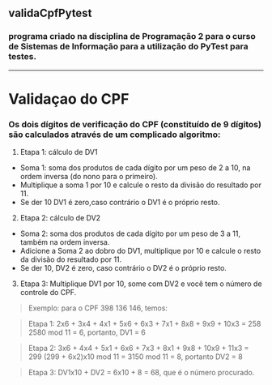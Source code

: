 ## validaCpfPytest

### programa criado na disciplina de Programação 2 para o curso de Sistemas de Informação para a utilização do PyTest para testes.

---

# Validaçao do CPF

### Os dois dígitos de verificação do CPF (constituído de 9 dígitos) são calculados através de um complicado algoritmo:

1. Etapa 1: cálculo de DV1
- Soma 1: soma dos produtos de cada dígito por um peso de 2 a 10, na ordem inversa (do nono para o primeiro).
- Multiplique a soma 1 por 10 e calcule o resto da divisão do resultado por 11. 
- Se der 10 DV1 é zero,caso contrário o DV1 é o próprio resto.

2. Etapa 2: cálculo de DV2
- Soma 2: soma dos produtos de cada dígito por um peso de 3 a 11, também na ordem inversa.
- Adicione a Soma 2 ao dobro do DV1, multiplique por 10 e calcule o resto da divisão do resultado por 11.
- Se der 10, DV2 é zero, caso contrário o DV2 é o próprio resto.

3. Etapa 3: Multiplique DV1 por 10, some com DV2 e você tem o número de controle do CPF.

> Exemplo: para o CPF 398 136 146, temos:

> Etapa 1: 2x6 + 3x4 + 4x1 + 5x6 + 6x3 + 7x1 + 8x8 + 9x9 + 10x3 = 258
2580 mod 11 = 6, portanto, DV1 = 6 

> Etapa 2: 3x6 + 4x4 + 5x1 + 6x6 + 7x3 + 8x1 + 9x8 + 10x9 + 11x3 = 299
(299 + 6x2)x10 mod 11 = 3150 mod 11 = 8, 
portanto DV2 = 8 

> Etapa 3: DV1x10 + DV2 = 6x10 + 8 = 68, que é o número procurado. 
